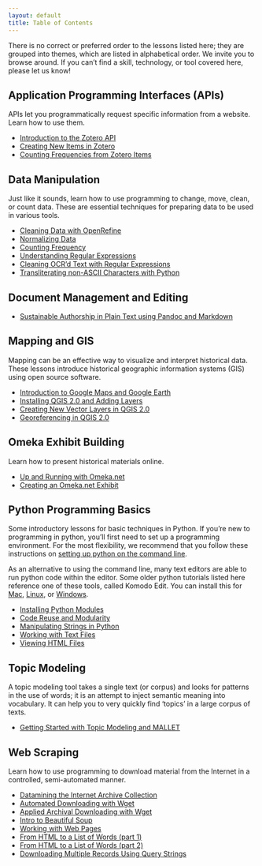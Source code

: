```yaml
---
layout: default
title: Table of Contents
---
```


There is no correct or preferred order to the lessons listed here; they
are grouped into themes, which are listed in alphabetical order. We
invite you to browse around. If you can’t find a skill, technology, or
tool covered here, please let us know!

Application Programming Interfaces (APIs)
-----------------------------------------

APIs let you programmatically request specific information from a website. Learn how to use them.

-   [Introduction to the Zotero API](intro-to-the-zotero-api.html)
-   [Creating New Items in Zotero](creating-new-items-in-zotero.html)
-   [Counting Frequencies from Zotero Items](counting-frequencies-from-zotero-items.html)


Data Manipulation
-----------------

Just like it sounds, learn how to use programming to change, move, clean, or count data. These are essential techniques for preparing data to be used in various tools.

-   [Cleaning Data with OpenRefine](cleaning-data-with-openrefine)
-   [Normalizing Data](http://programminghistorian.org/lessons/normalizing-data)
-   [Counting
    Frequency](http://programminghistorian.org/lessons/counting-frequencies)
-   [Understanding Regular
    Expressions](http://programminghistorian.org/lessons/understanding-regular-expressions)
-   [Cleaning OCR’d Text with Regular
    Expressions](http://programminghistorian.org/lessons/cleaning-ocrd-text-with-regular-expressions)
-   [Transliterating non-ASCII Characters with
    Python](http://programminghistorian.org/lessons/transliterating)

Document Management and Editing
-------------------------------

-   [Sustainable Authorship in Plain Text using Pandoc and
    Markdown](http://programminghistorian.org/lessons/sustainable-authorship-in-plain-text-using-pandoc-and-markdown)

Mapping and GIS
---------------

Mapping can be an effective way to visualize and interpret historical
data. These lessons introduce historical geographic information systems
(GIS) using open source software.

-   [Introduction to Google Maps and Google
    Earth](http://programminghistorian.org/lessons/googlemaps-googleearth)
-   [Installing QGIS 2.0 and Adding
    Layers](http://programminghistorian.org/lessons/qgis-layers)
-   [Creating New Vector Layers in QGIS
    2.0](http://programminghistorian.org/lessons/vector-layers-qgis)
-   [Georeferencing in QGIS
    2.0](http://programminghistorian.org/lessons/georeferencing-qgis)

Omeka Exhibit Building
----------------------

Learn how to present historical materials online.

-   [Up and Running with
    Omeka.net](http://programminghistorian.org/lessons/up-and-running-with-omeka)
-   [Creating an Omeka.net
    Exhibit](http://programminghistorian.org/lessons/creating-an-omeka-exhibit)

Python Programming Basics
-------------------------

Some introductory lessons for basic techniques in Python. If you’re new
to programming in python, you’ll first need to set up a programming
environment. For the most flexibility, we recommend that you follow
these instructions on [setting up python on the command
line](http://cli.learncodethehardway.org/book/).

As an alternative to using the command line, many text editors are able
to run python code within the editor. Some older python tutorials listed
here reference one of these tools, called Komodo Edit. You can install
this for
[Mac](http://programminghistorian.org/lessons/mac-installation),
[Linux](http://programminghistorian.org/lessons/linux-installation), or
[Windows](http://programminghistorian.org/lessons/windows-installation).

-   [Installing Python
    Modules](http://programminghistorian.org/lessons/installing-python-modules-pip)
-   [Code Reuse and
    Modularity](http://programminghistorian.org/lessons/code-reuse-and-modularity)
-   [Manipulating Strings in
    Python](http://programminghistorian.org/lessons/manipulating-strings-in-python)
-   [Working with Text
    Files](http://programminghistorian.org/lessons/working-with-text-files)
-   [Viewing HTML
    Files](http://programminghistorian.org/lessons/viewing-html-files)

Topic Modeling
--------------

A topic modeling tool takes a single text (or corpus) and looks for
patterns in the use of words; it is an attempt to inject semantic
meaning into vocabulary. It can help you to very quickly find ‘topics’
in a large corpus of texts.

-   [Getting Started with Topic Modeling and
    MALLET](http://programminghistorian.org/lessons/topic-modeling-and-mallet)

Web Scraping
------------

Learn how to use programming to download material from the Internet in a
controlled, semi-automated manner.

-   [Datamining the Internet Archive
    Collection](http://programminghistorian.org/lessons/data-mining-the-internet-archive)
-   [Automated Downloading with
    Wget](http://programminghistorian.org/lessons/automated-downloading-with-wget)
-   [Applied Archival Downloading with
    Wget](http://programminghistorian.org/lessons/applied-archival-downloading-with-wget)
-   [Intro to Beautiful
    Soup](http://programminghistorian.org/lessons/intro-to-beautiful-soup)
-   [Working with Web
    Pages](http://programminghistorian.org/lessons/working-with-web-pages)
-   [From HTML to a List of Words (part
    1)](http://programminghistorian.org/lessons/from-html-to-list-of-words-1)
-   [From HTML to a List of Words (part
    2)](http://programminghistorian.org/lessons/from-html-to-list-of-words-2)
-   [Downloading Multiple Records Using Query
    Strings](http://programminghistorian.org/lessons/downloading-multiple-records-using-query-strings)